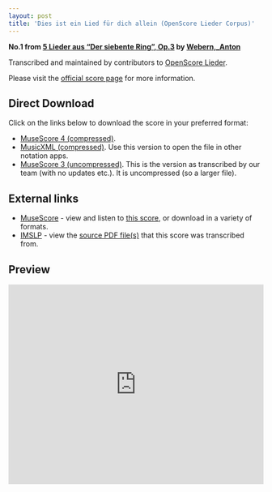 ```yaml
---
layout: post
title: 'Dies ist ein Lied für dich allein (OpenScore Lieder Corpus)'
---
```


__No.1 from [5 Lieder aus “Der siebente Ring”, Op.3](https://fourscoreandmore.org/OpenScore/Webern%2C_Anton/5_Lieder_aus_%E2%80%9CDer_siebente_Ring%E2%80%9D%2C_Op.3/) by [Webern,_Anton](https://fourscoreandmore.org/OpenScore/Webern%2C_Anton)__

Transcribed and maintained by contributors to [OpenScore Lieder].

Please visit the [official score page] for more information.

[official score page]: https://musescore.com/openscore-lieder-corpus/scores/6715306
[OpenScore Lieder]: https://musescore.com/openscore-lieder-corpus

## Direct Download

Click on the links below to download the score in your preferred format:
- [MuseScore 4 (compressed)](https://fourscoreandmore.org/OpenScore/Webern%2C_Anton/5_Lieder_aus_%E2%80%9CDer_siebente_Ring%E2%80%9D%2C_Op.3/1_Dies_ist_ein_Lied_f%C3%BCr_dich_allein.mscz).
- [MusicXML (compressed)](https://fourscoreandmore.org/OpenScore/Webern%2C_Anton/5_Lieder_aus_%E2%80%9CDer_siebente_Ring%E2%80%9D%2C_Op.3/1_Dies_ist_ein_Lied_f%C3%BCr_dich_allein.mxl). Use this version to open the file in other notation apps.
- [MuseScore 3 (uncompressed)](https://raw.githubusercontent.com/OpenScore/Lieder/refs/heads/main/scores/Webern%2C_Anton/5_Lieder_aus_%E2%80%9CDer_siebente_Ring%E2%80%9D%2C_Op.3/1_Dies_ist_ein_Lied_f%C3%BCr_dich_allein/lc6715306.mscx). This is the version as transcribed by our team (with no updates etc.). It is uncompressed (so a larger file).

## External links

- [MuseScore] - view and listen to [this score][MuseScore], or download in a variety of formats.
- [IMSLP] - view the [source PDF file(s)][IMSLP] that this score was transcribed from.

[MuseScore]: https://musescore.com/score/6715306
[IMSLP]: https://imslp.org/wiki/Special:ReverseLookup/09951

## Preview

<iframe width="100%" height="394" src="https://musescore.com/openscore-lieder-corpus/scores/6715306/embed" frameborder="0" allowfullscreen allow="autoplay; fullscreen"></iframe>
